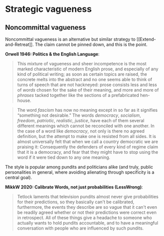 # Strategic vagueness

## Noncommittal vagueness

Noncommittal vagueness is an alternative but similar strategy to [[Extend-and-Retreat]]. The claim cannot be pinned down, and this is the point.

**Orwell 1946: Politics & the English Language**:

> This mixture of vagueness and sheer incompetence is the most marked characteristic of modern English prose, and especially of any kind of political writing; as soon as certain topics are raised, the concrete melts into the abstract and no one seems able to think of turns of speech that are not hackneyed: prose consists less and less of _words_ chosen for the sake of their meaning, and more and more of _phrases_ tacked together like the sections of a prefabricated hen-house.

> The word _fascism_ has now no meaning except in so far as it signifies “something not desirable.” The words _democracy_, _socialism_, _freedom_, _patriotic_, _realistic_, _justice_, have each of them several different meanings which cannot be reconciled with one another. In the case of a word like _democracy_, not only is there no agreed definition, but the attempt to make one is resisted from all sides. It is almost universally felt that when we call a country democratic we are praising it: Consequently the defenders of every kind of regime claim that it is a democracy, and fear that they might have to stop using the word if it were tied down to any one meaning.

The style is popular among pundits and politicians alike (and truly, public personalities in general, where avoiding alienating through specificity is a central goal). 

**MikkW 2020: Calibrate Words, not just probabilities (LessWrong)**: 

> Tetlock laments that television pundits almost never give probabilities for their predictions, so they basically can't be calibrated, furthermore, the events they describe are so vague that it can't even be readily agreed whether or not their predictions were correct even in retrospect. All of these things give a headache to someone who actually wants to hold pundits accountable, and to have a meaningful conversation with people who are influenced by such pundits.